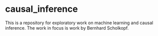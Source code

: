 # causal_inference
This is a repository for exploratory work on machine learning and causal inference. The work in focus is work by Bernhard Scholkopf.

